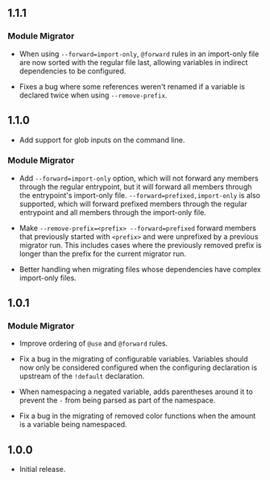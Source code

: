 ## 1.1.1

### Module Migrator

* When using `--forward=import-only`, `@forward` rules in an import-only file
  are now sorted with the regular file last, allowing variables in indirect
  dependencies to be configured.

* Fixes a bug where some references weren't renamed if a variable is declared
  twice when using `--remove-prefix`.

## 1.1.0

* Add support for glob inputs on the command line.

### Module Migrator

* Add `--forward=import-only` option, which will not forward any members through
  the regular entrypoint, but it will forward all members through the
  entrypoint's import-only file. `--forward=prefixed,import-only` is also
  supported, which will forward prefixed members through the regular entrypoint
  and all members through the import-only file.

* Make `--remove-prefix=<prefix> --forward=prefixed` forward members that
  previously started with `<prefix>` and were unprefixed by a previous migrator
  run. This includes cases where the previously removed prefix is longer than
  the prefix for the current migrator run.

* Better handling when migrating files whose dependencies have complex
  import-only files.

## 1.0.1

### Module Migrator

* Improve ordering of `@use` and `@forward` rules.

* Fix a bug in the migrating of configurable variables. Variables should now
  only be considered configured when the configuring declaration is upstream of
  the `!default` declaration.

* When namespacing a negated variable, adds parentheses around it to prevent the
  `-` from being parsed as part of the namespace.

* Fix a bug in the migrating of removed color functions when the amount is a
  variable being namespaced.

## 1.0.0

* Initial release.
